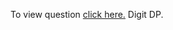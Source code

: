 To view question <a href="https://leetcode.com/problems/count-special-integers/" target="_blank">click here.</a>
Digit DP.